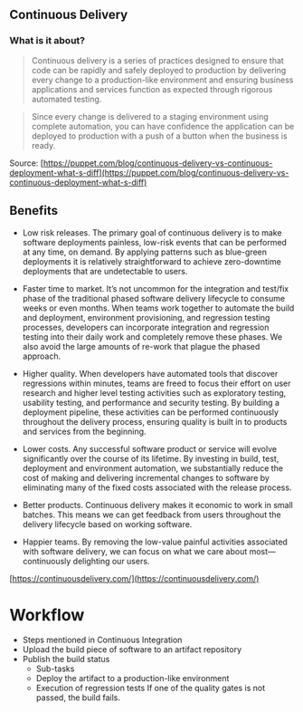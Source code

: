 ## Continuous Delivery



### What is it about?

> Continuous delivery is a series of practices designed to ensure that code can be rapidly and safely deployed to production by delivering every change to a production-like environment and ensuring business applications and services function as expected through rigorous automated testing.

> Since every change is delivered to a staging environment using complete automation, you can have confidence the application can be deployed to production with a push of a button when the business is ready.

Source: [https://puppet.com/blog/continuous-delivery-vs-continuous-deployment-what-s-diff](https://puppet.com/blog/continuous-delivery-vs-continuous-deployment-what-s-diff)



## Benefits

- Low risk releases. The primary goal of continuous delivery is to make software deployments painless, low-risk events that can be performed at any time, on demand. By applying patterns such as blue-green deployments it is relatively straightforward to achieve zero-downtime deployments that are undetectable to users.

- Faster time to market. It’s not uncommon for the integration and test/fix phase of the traditional phased software delivery lifecycle to consume weeks or even months. When teams work together to automate the build and deployment, environment provisioning, and regression testing processes, developers can incorporate integration and regression testing into their daily work and completely remove these phases. We also avoid the large amounts of re-work that plague the phased approach.

- Higher quality. When developers have automated tools that discover regressions within minutes, teams are freed to focus their effort on user research and higher level testing activities such as exploratory testing, usability testing, and performance and security testing. By building a deployment pipeline, these activities can be performed continuously throughout the delivery process, ensuring quality is built in to products and services from the beginning.


- Lower costs. Any successful software product or service will evolve significantly over the course of its lifetime. By investing in build, test, deployment and environment automation, we substantially reduce the cost of making and delivering incremental changes to software by eliminating many of the fixed costs associated with the release process.

- Better products. Continuous delivery makes it economic to work in small batches. This means we can get feedback from users throughout the delivery lifecycle based on working software.

- Happier teams. By removing the low-value painful activities associated with software delivery, we can focus on what we care about most—continuously delighting our users.

[https://continuousdelivery.com/](https://continuousdelivery.com/)



# Workflow
- Steps mentioned in Continuous Integration
- Upload the build piece of software to an artifact repository
- Publish the build status
  - Sub-tasks
  - Deploy the artifact to a production-like environment
  - Execution of regression tests
​If one of the quality gates is not passed, the build fails.
